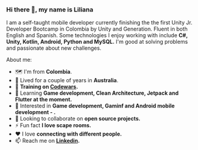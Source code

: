 ### Hi there 👋, my name is Liliana

I am a self-taught mobile developer currently finishing the the first Unity Jr. Developer Bootcamp in Colombia by Unity and Generation. Fluent in both English and Spanish. Some technologies I enjoy working with include **C#, Unity, Kotlin, Android, Python and MySQL.** I'm good at solving problems and passionate about new challenges.

About me:

- 🗺 I'm from **Colombia**.
- 🦘 Lived for a couple of years in **Australia**.
- 🥋 **Training on [Codewars](https://www.codewars.com/users/ligomezm).**
- 🌱 Learning **Game development, Clean Architecture, Jetpack and Flutter at the moment.** 
- 🔐 Interested in **Game development, Gaminf and Android mobile development - .**
- 👯 Looking to collaborate on **open source projects.**
- ⚡ Fun fact **I love scape rooms.**
- ♥  I love **connecting with different people.**
- 📫 Reach me on **[Linkedin](https://www.linkedin.com/in/ligomezm/).**


